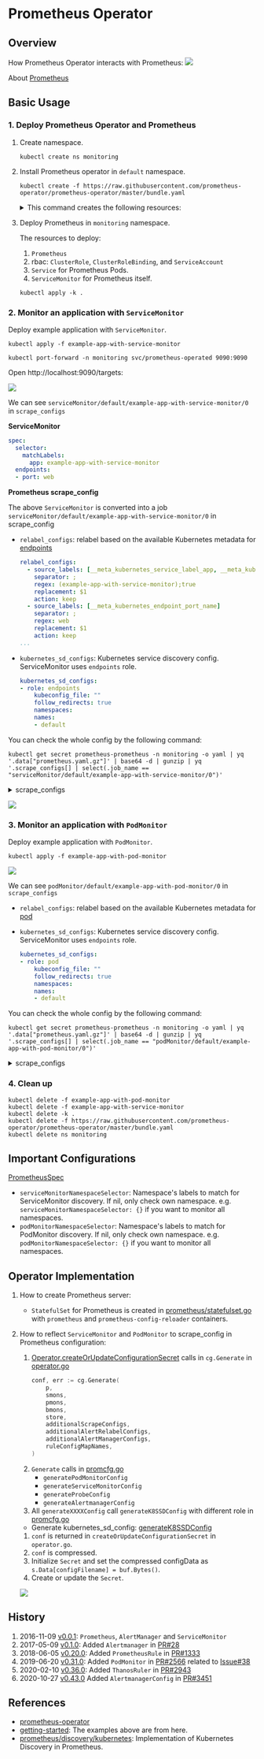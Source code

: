 # Prometheus Operator
## Overview

How Prometheus Operator interacts with Prometheus:
![](docs/prometheus-operator.drawio.svg)

About [Prometheus](../prometheus)
## Basic Usage

### 1. Deploy Prometheus Operator and Prometheus

1. Create namespace.

    ```
    kubectl create ns monitoring
    ```

1. Install Prometheus operator in `default` namespace.

    ```
    kubectl create -f https://raw.githubusercontent.com/prometheus-operator/prometheus-operator/master/bundle.yaml
    ```

    <details><summary>This command creates the following resources:</summary>

    1. 8 CRDs:
        1. `AlertmanagerConfig`
        1. `Alertmanager`
        1. `PodMonitor`
        1. `Probe`
        1. `Prometheus`
        1. `PrometheusRule`
        1. `ServiceMonitor`
        1. `ThanosRuler`
    1. `ClusterRoleBinding` & `ClusterRole`: `prometheus-operator`
    1. `Deployment`: `prometheus-operator`
    1. `ServiceAccount`: `prometheus-operator`
    1. `Service`: `prometheus-operator`

    </details>

1. Deploy Prometheus in `monitoring` namespace.

    The resources to deploy:
    1. `Prometheus`
    1. rbac: `ClusterRole`, `ClusterRoleBinding`, and `ServiceAccount`
    1. `Service` for Prometheus Pods.
    1. `ServiceMonitor` for Prometheus itself.

    ```
    kubectl apply -k .
    ```

### 2. Monitor an application with `ServiceMonitor`

Deploy example application with `ServiceMonitor`.

```
kubectl apply -f example-app-with-service-monitor
```

```
kubectl port-forward -n monitoring svc/prometheus-operated 9090:9090
```

Open http://localhost:9090/targets:

![](docs/service-monitor-target.png)

We can see `serviceMonitor/default/example-app-with-service-monitor/0` in `scrape_configs`

**ServiceMonitor**

```yaml
spec:
  selector:
    matchLabels:
      app: example-app-with-service-monitor
  endpoints:
  - port: web
```

**Prometheus scrape_config**

The above `ServiceMonitor` is converted into a job `serviceMonitor/default/example-app-with-service-monitor/0` in scrape_config

- `relabel_configs`: relabel based on the available Kubernetes metadata for [endpoints](https://prometheus.io/docs/prometheus/latest/configuration/configuration/#endpoints)

    ```yaml
    relabel_configs:
      - source_labels: [__meta_kubernetes_service_label_app, __meta_kubernetes_service_labelpresent_app]
        separator: ;
        regex: (example-app-with-service-monitor);true
        replacement: $1
        action: keep
      - source_labels: [__meta_kubernetes_endpoint_port_name]
        separator: ;
        regex: web
        replacement: $1
        action: keep
    ...
    ```

- `kubernetes_sd_configs`: Kubernetes service discovery config. ServiceMonitor uses `endpoints` role.

    ```yaml
    kubernetes_sd_configs:
    - role: endpoints
        kubeconfig_file: ""
        follow_redirects: true
        namespaces:
        names:
        - default
    ```

You can check the whole config by the following command:

```
kubectl get secret prometheus-prometheus -n monitoring -o yaml | yq '.data["prometheus.yaml.gz"]' | base64 -d | gunzip | yq '.scrape_configs[] | select(.job_name == "serviceMonitor/default/example-app-with-service-monitor/0")'
```

<details><summary>scrape_configs</summary>

```yaml
job_name: serviceMonitor/default/example-app-with-service-monitor/0
honor_labels: false
kubernetes_sd_configs:
  - role: endpoints
    namespaces:
      names:
        - default
relabel_configs:
  - source_labels:
      - job
    target_label: __tmp_prometheus_job_name
  - action: keep
    source_labels:
      - __meta_kubernetes_service_label_app
      - __meta_kubernetes_service_labelpresent_app
    regex: (example-app-with-service-monitor);true
  - action: keep
    source_labels:
      - __meta_kubernetes_endpoint_port_name
    regex: web
  - source_labels:
      - __meta_kubernetes_endpoint_address_target_kind
      - __meta_kubernetes_endpoint_address_target_name
    separator: ;
    regex: Node;(.*)
    replacement: ${1}
    target_label: node
  - source_labels:
      - __meta_kubernetes_endpoint_address_target_kind
      - __meta_kubernetes_endpoint_address_target_name
    separator: ;
    regex: Pod;(.*)
    replacement: ${1}
    target_label: pod
  - source_labels:
      - __meta_kubernetes_namespace
    target_label: namespace
  - source_labels:
      - __meta_kubernetes_service_name
    target_label: service
  - source_labels:
      - __meta_kubernetes_pod_name
    target_label: pod
  - source_labels:
      - __meta_kubernetes_pod_container_name
    target_label: container
  - source_labels:
      - __meta_kubernetes_service_name
    target_label: job
    replacement: ${1}
  - target_label: endpoint
    replacement: web
  - source_labels:
      - __address__
    target_label: __tmp_hash
    modulus: 1
    action: hashmod
  - source_labels:
      - __tmp_hash
    regex: $(SHARD)
    action: keep
metric_relabel_configs: []
```

</details>

![](https://github.com/prometheus-operator/prometheus-operator/blob/main/Documentation/custom-metrics-elements.png?raw=true)

### 3. Monitor an application with `PodMonitor`

Deploy example application with `PodMonitor`.

```
kubectl apply -f example-app-with-pod-monitor
```

![](docs/pod-monitor-target.png)

We can see `podMonitor/default/example-app-with-pod-monitor/0` in `scrape_configs`

- `relabel_configs`: relabel based on the available Kubernetes metadata for [pod](https://prometheus.io/docs/prometheus/latest/configuration/configuration/#pod)
- `kubernetes_sd_configs`: Kubernetes service discovery config. ServiceMonitor uses `endpoints` role.

    ```yaml
    kubernetes_sd_configs:
    - role: pod
        kubeconfig_file: ""
        follow_redirects: true
        namespaces:
        names:
        - default
    ```

You can check the whole config by the following command:

```
kubectl get secret prometheus-prometheus -n monitoring -o yaml | yq '.data["prometheus.yaml.gz"]' | base64 -d | gunzip | yq '.scrape_configs[] | select(.job_name == "podMonitor/default/example-app-with-pod-monitor/0")'
```

<details><summary>scrape_configs</summary>

```yaml
job_name: podMonitor/default/example-app-with-pod-monitor/0
honor_labels: false
kubernetes_sd_configs:
  - role: pod
    namespaces:
      names:
        - default
relabel_configs:
  - source_labels:
      - job
    target_label: __tmp_prometheus_job_name
  - action: keep
    source_labels:
      - __meta_kubernetes_pod_label_app
      - __meta_kubernetes_pod_labelpresent_app
    regex: (example-app-with-pod-monitor);true
  - action: keep
    source_labels:
      - __meta_kubernetes_pod_container_port_name
    regex: web
  - source_labels:
      - __meta_kubernetes_namespace
    target_label: namespace
  - source_labels:
      - __meta_kubernetes_pod_container_name
    target_label: container
  - source_labels:
      - __meta_kubernetes_pod_name
    target_label: pod
  - target_label: job
    replacement: default/example-app-with-pod-monitor
  - target_label: endpoint
    replacement: web
  - source_labels:
      - __address__
    target_label: __tmp_hash
    modulus: 1
    action: hashmod
  - source_labels:
      - __tmp_hash
    regex: $(SHARD)
    action: keep
metric_relabel_configs: []
```

</details>

### 4. Clean up

```
kubectl delete -f example-app-with-pod-monitor
kubectl delete -f example-app-with-service-monitor
kubectl delete -k .
kubectl delete -f https://raw.githubusercontent.com/prometheus-operator/prometheus-operator/master/bundle.yaml
kubectl delete ns monitoring
```
## Important Configurations

[PrometheusSpec](https://github.com/prometheus-operator/prometheus-operator/blob/master/Documentation/api.md#prometheusspec)

- `serviceMonitorNamespaceSelector`: Namespace's labels to match for ServiceMonitor discovery. If nil, only check own namespace. e.g. `serviceMonitorNamespaceSelector: {}` if you want to monitor all namespaces.
- `podMonitorNamespaceSelector`: Namespace's labels to match for PodMonitor discovery. If nil, only check own namespace. e.g. `podMonitorNamespaceSelector: {}` if you want to monitor all namespaces.


## Operator Implementation

1. How to create Prometheus server:
    - `StatefulSet` for Prometheus is created in [prometheus/statefulset.go](https://github.com/prometheus-operator/prometheus-operator/blob/023feeca9d01be2fb114e0a6b7ffa67a5928de08/pkg/prometheus/statefulset.go#L919-L950) with `prometheus` and `prometheus-config-reloader` containers.
1. How to reflect `ServiceMonitor` and `PodMonitor` to scrape_config in Prometheus configuration:
    1. [Operator.createOrUpdateConfigurationSecret]() calls in `cg.Generate` in [operator.go](https://github.com/prometheus-operator/prometheus-operator/blob/24473006a5fe923e08c980f97afc15c1d4b674b7/pkg/prometheus/operator.go#L1622-L1632)
        ```go
        conf, err := cg.Generate(
            p,
            smons,
            pmons,
            bmons,
            store,
            additionalScrapeConfigs,
            additionalAlertRelabelConfigs,
            additionalAlertManagerConfigs,
            ruleConfigMapNames,
        )
        ```
    1. `Generate` calls in [promcfg.go](https://github.com/prometheus-operator/prometheus-operator/blob/24473006a5fe923e08c980f97afc15c1d4b674b7/pkg/prometheus/promcfg.go)
        - `generatePodMonitorConfig`
        - `generateServiceMonitorConfig`
        - `generateProbeConfig`
        - `generateAlertmanagerConfig`
    1. All `generateXXXXConfig` call `generateK8SSDConfig` with different role in [promcfg.go](https://github.com/prometheus-operator/prometheus-operator/blob/24473006a5fe923e08c980f97afc15c1d4b674b7/pkg/prometheus/promcfg.go)
    - Generate kubernetes_sd_config: [generateK8SSDConfig](https://github.com/prometheus-operator/prometheus-operator/blob/24473006a5fe923e08c980f97afc15c1d4b674b7/pkg/prometheus/promcfg.go#L1437-L1494)
    1. `conf` is returned in `createOrUpdateConfigurationSecret` in `operator.go`.
    1. `conf` is compressed.
    1. Initialize `Secret` and set the compressed configData as `s.Data[configFilename] = buf.Bytes()`.
    1. Create or update the `Secret`.

    ![](docs/service-monitor-to-configuration.drawio.svg)

## History

1. 2016-11-09 [v0.0.1](https://github.com/prometheus-operator/prometheus-operator/tree/v0.0.1): `Prometheus`, `AlertManager` and `ServiceMonitor`
1. 2017-05-09 [v0.1.0](https://github.com/prometheus-operator/prometheus-operator/tree/v0.9.0): Added `Alertmanager` in [PR#28](https://github.com/prometheus-operator/prometheus-operator/pull/28)
1. 2018-06-05 [v0.20.0](https://github.com/prometheus-operator/prometheus-operator/releases/tag/v0.20.0): Added `PrometheusRule` in [PR#1333](https://github.com/prometheus-operator/prometheus-operator/pull/1333)
1. 2019-06-20 [v0.31.0](https://github.com/prometheus-operator/prometheus-operator/releases/tag/v0.31.0): Added `PodMonitor` in [PR#2566](https://github.com/prometheus-operator/prometheus-operator/pull/2566) related to [Issue#38](https://github.com/prometheus-operator/prometheus-operator/issues/38)
1. 2020-02-10 [v0.36.0](https://github.com/prometheus-operator/prometheus-operator/releases/tag/v0.36.0): Added `ThanosRuler` in [PR#2943](https://github.com/prometheus-operator/prometheus-operator/pull/2943)
1. 2020-10-27 [v0.43.0](https://github.com/prometheus-operator/prometheus-operator/releases/tag/v0.43.0) Added `AlertmanagerConfig` in [PR#3451](https://github.com/prometheus-operator/prometheus-operator/pull/3451)

## References

- [prometheus-operator](https://github.com/prometheus-operator/prometheus-operator/)
- [getting-started](https://github.com/prometheus-operator/prometheus-operator/tree/master/example/user-guides/getting-started): The examples above are from here.
- [prometheus/discovery/kubernetes](https://github.com/prometheus/prometheus/tree/main/discovery/kubernetes): Implementation of Kubernetes Discovery in Prometheus.
